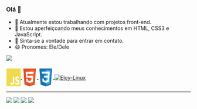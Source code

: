 ### Olá 👋

- 🔭 Atualmente estou trabalhando com projetos front-end.
- 🌱 Estou aperfeiçoando meus conhecimentos em HTML, CSS3 e JavaScript.
- 💬 Sinta-se a vontade para entrar em contato.
- 😄 Pronomes: Ele/Dele

<div align="left">
  <a href="https://github.com/eloymlo">
  <img height="180em" src="https://github-readme-stats.vercel.app/api?username=eloymelo&show_icons=true&theme=github_dark&include_all_commits=true&count_private=true"/>
</div>
  
<div style="display: inline_block"><br>
  <img align="center" alt="Eloy-Js" height="50" width="40" src="https://raw.githubusercontent.com/devicons/devicon/master/icons/javascript/javascript-plain.svg">
  <img align="center" alt="Eloy-HTML" height="50" width="40" src="https://raw.githubusercontent.com/devicons/devicon/master/icons/html5/html5-original.svg">
  <img align="center" alt="Eloy-CSS" height="50" width="40" src="https://raw.githubusercontent.com/devicons/devicon/master/icons/css3/css3-original.svg">
  <img align="center" alt="Eloy-Linux" height="40" width="50" src="https://imagepng.org/wp-content/uploads/2017/06/pinguim-linux-tux-2-871x1024.png">
                    
</div>
  
  <hr>
  
 <div> 
  <a href="https://www.linkedin.com/in/eloymelo/" target="_blank"><img src="https://img.shields.io/badge/-LinkedIn-%230077B5?style=for-the-badge&logo=linkedin&logoColor=white" target="_blank"></a>
  <a href = "mailto:eloyrmelo7@gmail.com"><img src="https://img.shields.io/badge/-Gmail-%23333?style=for-the-badge&logo=gmail&logoColor=white" target="_blank"></a>
  <a href="#" target="_blank"><img src="https://img.shields.io/badge/YouTube-FF0000?style=for-the-badge&logo=youtube&logoColor=white" target="_blank"></a>
  <a href="https://discordapp.com/users/901915401343074304" target="_blank"><img src="https://img.shields.io/badge/Discord-7289DA?style=for-the-badge&logo=discord&logoColor=white" target="_blank"></a>
 </div>
